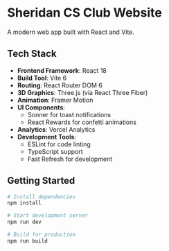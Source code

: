 # Sheridan CS Club Website

A modern web app built with React and Vite.

## Tech Stack

- **Frontend Framework**: React 18
- **Build Tool**: Vite 6
- **Routing**: React Router DOM 6
- **3D Graphics**: Three.js (via React Three Fiber)
- **Animation**: Framer Motion
- **UI Components**: 
  - Sonner for toast notifications
  - React Rewards for confetti animations
- **Analytics**: Vercel Analytics
- **Development Tools**:
  - ESLint for code linting
  - TypeScript support
  - Fast Refresh for development

## Getting Started

```bash
# Install dependencies
npm install

# Start development server
npm run dev

# Build for production
npm run build
```